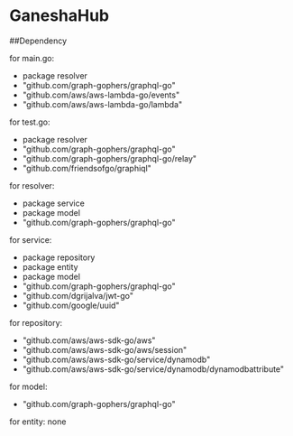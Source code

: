 # GaneshaHub

##Dependency

for main.go:
  - package resolver
  - "github.com/graph-gophers/graphql-go"
  - "github.com/aws/aws-lambda-go/events"
  - "github.com/aws/aws-lambda-go/lambda"

for test.go:
  - package resolver
  - "github.com/graph-gophers/graphql-go"
  - "github.com/graph-gophers/graphql-go/relay"
  - "github.com/friendsofgo/graphiql"

for resolver:
  - package service
  - package model
  - "github.com/graph-gophers/graphql-go"

for service:
  - package repository
  - package entity
  - package model
  - "github.com/graph-gophers/graphql-go"
  - "github.com/dgrijalva/jwt-go"
  - "github.com/google/uuid"

for repository:
  - "github.com/aws/aws-sdk-go/aws"
  - "github.com/aws/aws-sdk-go/aws/session"
  - "github.com/aws/aws-sdk-go/service/dynamodb"
  - "github.com/aws/aws-sdk-go/service/dynamodb/dynamodbattribute"

for model:
  - "github.com/graph-gophers/graphql-go"

for entity: none

